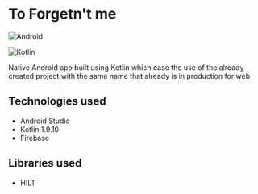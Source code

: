 # To Forgetn't me

![Android](https://img.shields.io/badge/Android-3DDC84?style=for-the-badge&logo=android&logoColor=white)

![Kotlin](https://img.shields.io/badge/kotlin-%237F52FF.svg?style=for-the-badge&logo=kotlin&logoColor=white)

Native Android app built using Kotlin which ease the use of the already created project with the same name that already is in production for web

## Technologies used

- Android Studio
- Kotlin 1.9.10
- Firebase

## Libraries used
- HILT